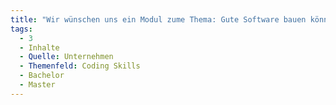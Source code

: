 ```yaml
---
title: "Wir wünschen uns ein Modul zume Thema: Gute Software bauen können"
tags:
  - 3
  - Inhalte
  - Quelle: Unternehmen
  - Themenfeld: Coding Skills
  - Bachelor
  - Master
---
```

